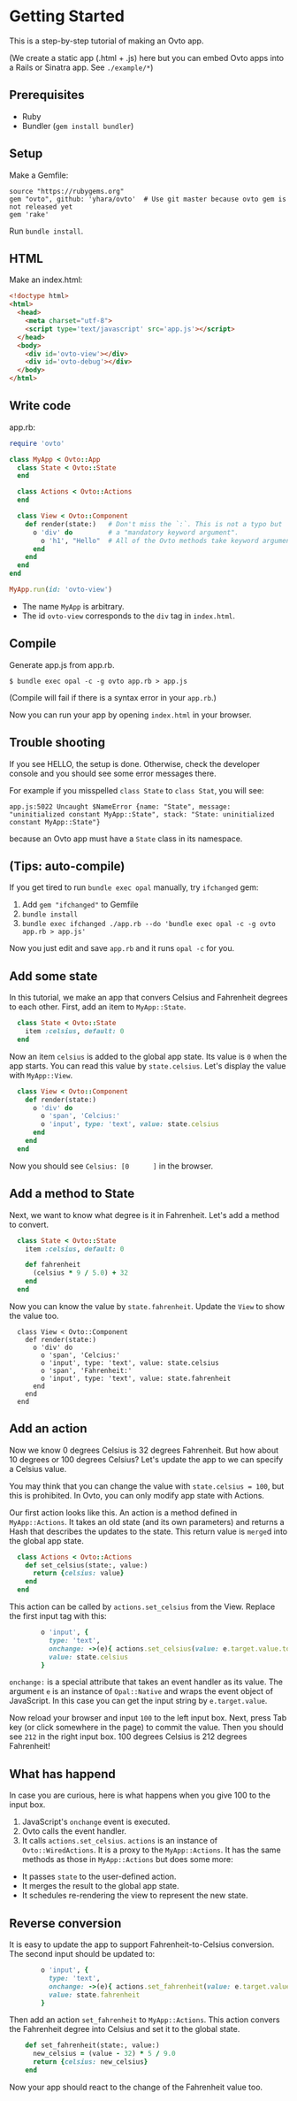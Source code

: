 # Getting Started

This is a step-by-step tutorial of making an Ovto app.

(We create a static app (.html + .js) here but you can embed Ovto apps into a
Rails or Sinatra app. See `./example/*`)

## Prerequisites

- Ruby
- Bundler (`gem install bundler`)

## Setup

Make a Gemfile:

```
source "https://rubygems.org"
gem "ovto", github: 'yhara/ovto'  # Use git master because ovto gem is not released yet
gem 'rake'
```

Run `bundle install`.

## HTML

Make an index.html:

```html
<!doctype html>
<html>
  <head>
    <meta charset="utf-8">
    <script type='text/javascript' src='app.js'></script>
  </head>
  <body>
    <div id='ovto-view'></div>
    <div id='ovto-debug'></div>
  </body>
</html>
```

## Write code

app.rb:

```rb
require 'ovto'

class MyApp < Ovto::App
  class State < Ovto::State
  end

  class Actions < Ovto::Actions
  end

  class View < Ovto::Component
    def render(state:)   # Don't miss the `:`. This is not a typo but
      o 'div' do         # a "mandatory keyword argument".
        o 'h1', "Hello"  # All of the Ovto methods take keyword arguments.
      end
    end
  end
end

MyApp.run(id: 'ovto-view')
```

- The name `MyApp` is arbitrary.
- The id `ovto-view` corresponds to the `div` tag in `index.html`.

## Compile

Generate app.js from app.rb.

```
$ bundle exec opal -c -g ovto app.rb > app.js
```

(Compile will fail if there is a syntax error in your `app.rb`.)

Now you can run your app by opening `index.html` in your browser.

## Trouble shooting

If you see HELLO, the setup is done. Otherwise, check the developer console
and you should see some error messages there.

For example if you misspelled `class State` to `class Stat`, you will see:

```
app.js:5022 Uncaught $NameError {name: "State", message: "uninitialized constant MyApp::State", stack: "State: uninitialized constant MyApp::State"}
```

because an Ovto app must have a `State` class in its namespace.

## (Tips: auto-compile)

If you get tired to run `bundle exec opal` manually, try `ifchanged` gem:

1. Add `gem "ifchanged"` to Gemfile
1. `bundle install`
1. `bundle exec ifchanged ./app.rb --do 'bundle exec opal -c -g ovto app.rb > app.js'`

Now you just edit and save `app.rb` and it runs `opal -c` for you.

## Add some state

In this tutorial, we make an app that convers Celsius and Fahrenheit degrees to
each other. First, add an item to `MyApp::State`.

```rb
  class State < Ovto::State
    item :celsius, default: 0
  end
```

Now an item `celsius` is added to the global app state. Its value is `0` when
the app starts. You can read this value by `state.celsius`. Let's display the
value with `MyApp::View`.

```rb
  class View < Ovto::Component
    def render(state:)
      o 'div' do
        o 'span', 'Celcius:'
        o 'input', type: 'text', value: state.celsius
      end
    end
  end
```

Now you should see `Celsius: [0      ]` in the browser.

## Add a method to State

Next, we want to know what degree is it in Fahrenheit. Let's add a method to
convert.

```rb
  class State < Ovto::State
    item :celsius, default: 0

    def fahrenheit
      (celsius * 9 / 5.0) + 32
    end
  end
```

Now you can know the value by `state.fahrenheit`. Update the `View` to show the value too.

```
  class View < Ovto::Component
    def render(state:)
      o 'div' do
        o 'span', 'Celcius:'
        o 'input', type: 'text', value: state.celsius
        o 'span', 'Fahrenheit:'
        o 'input', type: 'text', value: state.fahrenheit
      end
    end
  end
```

## Add an action

Now we know 0 degrees Celsius is 32 degrees Fahrenheit. But how about 10 degrees or
100 degrees Celsius? Let's update the app to we can specify a Celsius value.

You may think that you can change the value with `state.celsius = 100`, but this is
prohibited. In Ovto, you can only modify app state with Actions.

Our first action looks like this. An action is a method defined in `MyApp::Actions`.
It takes an old state (and its own parameters) and returns a Hash that describes
the updates to the state. This return value is `merge`d into the global app state.

```rb
  class Actions < Ovto::Actions
    def set_celsius(state:, value:)
      return {celsius: value}
    end
  end
```

This action can be called by `actions.set_celsius` from the View. Replace the
first input tag with this:

```rb
        o 'input', {
          type: 'text',
          onchange: ->(e){ actions.set_celsius(value: e.target.value.to_i) },
          value: state.celsius
        }
```

`onchange:` is a special attribute that takes an event handler as its value.
The argument `e` is an instance of `Opal::Native` and wraps the event object of
JavaScript. In this case you can get the input string by `e.target.value`.

Now reload your browser and input `100` to the left input box. Next, press Tab key
(or click somewhere in the page) to commit the value. Then you should see `212`
in the right input box. 100 degrees Celsius is 212 degrees Fahrenheit!

## What has happend

In case you are curious, here is what happens when you give 100 to the input box.

1. JavaScript's `onchange` event is executed.
1. Ovto calls the event handler.
1. It calls `actions.set_celsius`. `actions` is an instance of `Ovto::WiredActions`.
  It is a proxy to the `MyApp::Actions`. It has the same methods as those in
  `MyApp::Actions` but does some more:
  - It passes `state` to the user-defined action.
  - It merges the result to the global app state.
  - It schedules re-rendering the view to represent the new state.

## Reverse conversion

It is easy to update the app to support Fahrenheit-to-Celsius conversion.
The second input should be updated to:

```rb
        o 'input', {
          type: 'text',
          onchange: ->(e){ actions.set_fahrenheit(value: e.target.value.to_i) },
          value: state.fahrenheit
        }
```

Then add an action `set_fahrenheit` to `MyApp::Actions`. This action convers the
Fahrenheit degree into Celsius and set it to the global state.

```rb
    def set_fahrenheit(state:, value:)
      new_celsius = (value - 32) * 5 / 9.0
      return {celsius: new_celsius}
    end
```

Now your app should react to the change of the Fahrenheit value too. 
